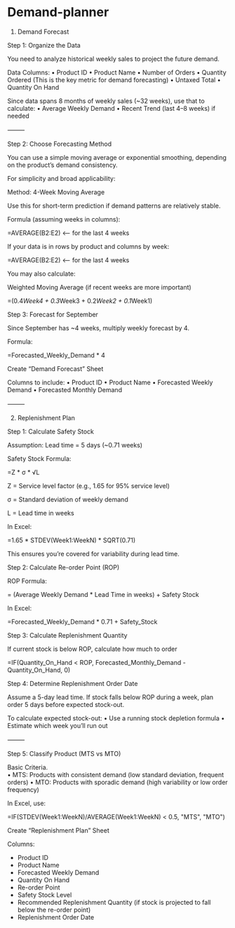# Demand-planner

1. Demand Forecast

Step 1: Organize the Data

You need to analyze historical weekly sales to project the future demand.

Data Columns:
	•	Product ID
	•	Product Name
	•	Number of Orders
	•	Quantity Ordered (This is the key metric for demand forecasting)
	•	Untaxed Total
	•	Quantity On Hand

Since data spans 8 months of weekly sales (~32 weeks), use that to calculate:
	•	Average Weekly Demand
	•	Recent Trend (last 4–8 weeks) if needed

⸻

Step 2: Choose Forecasting Method

You can use a simple moving average or exponential smoothing, depending on the product’s demand consistency.

For simplicity and broad applicability:

Method: 4-Week Moving Average

Use this for short-term prediction if demand patterns are relatively stable.

Formula (assuming weeks in columns):

=AVERAGE(B2:E2)   <-- for the last 4 weeks

If your data is in rows by product and columns by week:


=AVERAGE(B2:E2)   <-- for the last 4 weeks

You may also calculate:

Weighted Moving Average (if recent weeks are more important)

=(0.4*Week4 + 0.3*Week3 + 0.2*Week2 + 0.1*Week1)

Step 3: Forecast for September

Since September has ~4 weeks, multiply weekly forecast by 4.

Formula:

=Forecasted_Weekly_Demand * 4

Create “Demand Forecast” Sheet

Columns to include:
	•	Product ID
	•	Product Name
	•	Forecasted Weekly Demand
	•	Forecasted Monthly Demand

⸻

2. Replenishment Plan

Step 1: Calculate Safety Stock

Assumption: Lead time = 5 days (~0.71 weeks)

Safety Stock Formula:

=Z * σ * √L

Z = Service level factor (e.g., 1.65 for 95% service level)

σ = Standard deviation of weekly demand

L = Lead time in weeks

In Excel:

=1.65 * STDEV(Week1:WeekN) * SQRT(0.71)

This ensures you’re covered for variability during lead time.

Step 2: Calculate Re-order Point (ROP)

ROP Formula:

= (Average Weekly Demand * Lead Time in weeks) + Safety Stock

In Excel:

=Forecasted_Weekly_Demand * 0.71 + Safety_Stock

Step 3: Calculate Replenishment Quantity

If current stock is below ROP, calculate how much to order

=IF(Quantity_On_Hand < ROP, Forecasted_Monthly_Demand - Quantity_On_Hand, 0)

Step 4: Determine Replenishment Order Date

Assume a 5-day lead time. If stock falls below ROP during a week, plan order 5 days before expected stock-out.

To calculate expected stock-out:
	•	Use a running stock depletion formula
	•	Estimate which week you’ll run out

⸻

Step 5: Classify Product (MTS vs MTO)

Basic Criteria.    
•	MTS: Products with consistent demand (low standard deviation, frequent orders)
•	MTO: Products with sporadic demand (high variability or low order frequency)

In Excel, use:

=IF(STDEV(Week1:WeekN)/AVERAGE(Week1:WeekN) < 0.5, "MTS", "MTO")

Create “Replenishment Plan” Sheet

Columns:

- Product ID
- Product Name
- Forecasted Weekly Demand
- Quantity On Hand
- Re-order Point
- Safety Stock Level
- Recommended Replenishment Quantity (if stock is projected to fall below the re-order point)
- Replenishment Order Date
